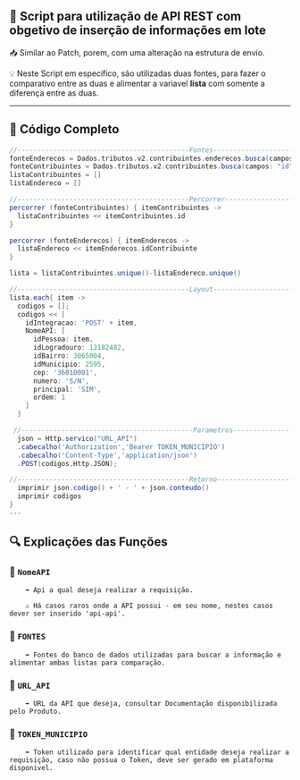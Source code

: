 ## 📄 Script para utilização de API REST com obgetivo de inserção de informações em lote

  📥 Similar ao Patch, porem, com uma alteração na estrutura de envio.

  💡 Neste Script em especifico, são utilizadas duas fontes, para fazer o comparativo entre as duas e alimentar a variavel **lista** com somente a diferença entre as duas.



---

## 🧠 Código Completo

```groovy
//-------------------------------------------Fontes-------------------------------------------//
fonteEnderecos = Dados.tributos.v2.contribuintes.enderecos.busca(campos: "idContribuinte")
fonteContribuintes = Dados.tributos.v2.contribuintes.busca(campos: "id")
listaContribuintes = []
listaEndereco = []

//-------------------------------------------Percorrer-------------------------------------------//
percorrer (fonteContribuintes) { itemContribuintes ->
  listaContribuintes << itemContribuintes.id
}

percorrer (fonteEnderecos) { itemEnderecos ->
  listaEndereco << itemEnderecos.idContribuinte
}

lista = listaContribuintes.unique()-listaEndereco.unique()

//-------------------------------------------Layout-------------------------------------------//
lista.each{ item ->
  codigos = [];
  codigos << [
    idIntegracao: 'POST' + item,
    NomeAPI: [
      idPessoa: item,
      idLogradouro: 12182482,
      idBairro: 3065004,
      idMunicipio: 2595,
      cep: '36010001',
      numero: 'S/N',
      principal: 'SIM',
      ordem: 1
    ]
  ]

 //-------------------------------------------Parametros-------------------------------------------//
  json = Http.servico("URL_API")
  .cabecalho('Authorization','Bearer TOKEN_MUNICIPIO')
  .cabecalho('Content-Type','application/json')
  .POST(codigos,Http.JSON);

//-------------------------------------------Retorno-------------------------------------------//
  imprimir json.codigo() + ' - ' + json.conteudo()
  imprimir codigos
}
---

```
## 🔍 Explicações das Funções

### 🔄 `NomeAPI`

        ➡️ Api a qual deseja realizar a requisição.
  
        ⚠️ Há casos raros onde a API possui - em seu nome, nestes casos dever ser inserido 'api-api'.
  


### 🔄 `FONTES`

        ➡️ Fontes do banco de dados utilizadas para buscar a informação e alimentar ambas listas para comparação.
      

### 🔄 `URL_API`

        ➡️ URL da API que deseja, consultar Documentação disponibilizada pelo Produto.


### 🔄 `TOKEN_MUNICIPIO`

        ➡️ Token utilizado para identificar qual entidade deseja realizar a requisição, caso não possua o Token, deve ser gerado em plataforma disponivel.
